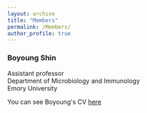 ```yaml
---
layout: archive
title: "Members"
permalink: /Members/
author_profile: true
---
```




### Boyoung Shin

Assistant professor   
Department of Microbiology and Immunology   
Emory University  


You can see Boyoung's CV [here](https://boyoung-shin.github.io/files/BShin_CV.pdf)
